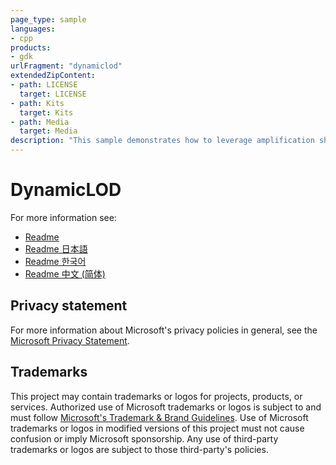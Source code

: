 ```yaml
---
page_type: sample
languages:
- cpp
products:
- gdk
urlFragment: "dynamiclod"
extendedZipContent:
- path: LICENSE
  target: LICENSE
- path: Kits
  target: Kits
- path: Media
  target: Media
description: "This sample demonstrates how to leverage amplification shaders to do per-instance frustum culling and mesh level-of-detail (LOD) selection entirely on the GPU for an arbitrary number of instances on Xbox Series X|S and PC."
---
```


# DynamicLOD

For more information see: 
- [Readme](https://github.com/microsoft/Xbox-GDK-Samples/blob/main/Samples/Graphics/DynamicLOD/readme_en-us.md)
- [Readme 日本語](https://github.com/microsoft/Xbox-GDK-Samples/blob/main/Samples/Graphics/DynamicLOD/readme_ja-jp.md)
- [Readme 한국어](https://github.com/microsoft/Xbox-GDK-Samples/blob/main/Samples/Graphics/DynamicLOD/readme_ko-kr.md)
- [Readme 中文 (简体)](https://github.com/microsoft/Xbox-GDK-Samples/blob/main/Samples/Graphics/DynamicLOD/readme_zh-cn.md)

## Privacy statement

For more information about Microsoft's privacy policies in general, see the [Microsoft Privacy Statement](https://privacy.microsoft.com/privacystatement/).

## Trademarks

This project may contain trademarks or logos for projects, products, or services. Authorized use of Microsoft trademarks or logos is subject to and must follow [Microsoft's Trademark & Brand Guidelines](https://www.microsoft.com/en-us/legal/intellectualproperty/trademarks/usage/general). Use of Microsoft trademarks or logos in modified versions of this project must not cause confusion or imply Microsoft sponsorship. Any use of third-party trademarks or logos are subject to those third-party's policies.
